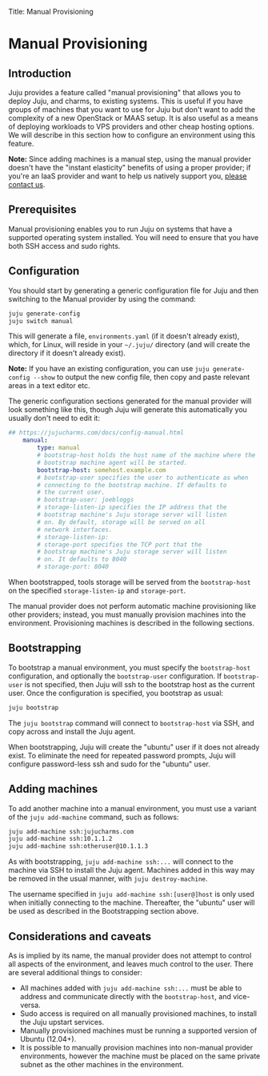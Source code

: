 Title: Manual Provisioning

# Manual Provisioning

## Introduction

Juju provides a feature called "manual provisioning" that allows you to deploy
Juju, and charms, to existing systems. This is useful if you have groups of
machines that you want to use for Juju but don't want to add the complexity of
a new OpenStack or MAAS setup. It is also useful as a means of deploying
workloads to VPS providers and other cheap hosting options. We will describe in
this section how to configure an environment using this feature.

**Note:** Since adding machines is a manual step, using the manual provider doesn't
have the "instant elasticity" benefits of using a proper provider; if you're
an IaaS provider and want to help us natively support you,
[please contact us](https://jujucharms.com/community).

## Prerequisites

Manual provisioning enables you to run Juju on systems that have a supported
operating system installed. You will need to ensure that you have both SSH
access and sudo rights.

## Configuration

You should start by generating a generic configuration file for Juju and then
switching to the Manual provider by using the command:

```bash
juju generate-config
juju switch manual
```

This will generate a file, `environments.yaml` (if it doesn't already exist),
which, for Linux, will reside in your `~/.juju/` directory (and will create the
directory if it doesn't already exist).

**Note:** If you have an existing configuration, you can use
`juju generate-config --show` to output the new config file, then copy and paste
relevant areas in a text editor etc.

The generic configuration sections generated for the manual provider will look
something like this, though Juju will generate this automatically you usually
don't need to edit it:

```yaml
## https://jujucharms.com/docs/config-manual.html
    manual:
        type: manual
        # bootstrap-host holds the host name of the machine where the
        # bootstrap machine agent will be started.
        bootstrap-host: somehost.example.com
        # bootstrap-user specifies the user to authenticate as when
        # connecting to the bootstrap machine. If defaults to
        # the current user.
        # bootstrap-user: joebloggs
        # storage-listen-ip specifies the IP address that the
        # bootstrap machine's Juju storage server will listen
        # on. By default, storage will be served on all
        # network interfaces.
        # storage-listen-ip:
        # storage-port specifies the TCP port that the
        # bootstrap machine's Juju storage server will listen
        # on. It defaults to 8040
        # storage-port: 8040
```

When bootstrapped, tools storage will be served from the `bootstrap-host` on the
specified `storage-listen-ip` and `storage-port`.

The manual provider does not perform automatic machine provisioning like other
providers; instead, you must manually provision machines into the environment.
Provisioning machines is described in the following sections.


## Bootstrapping

To bootstrap a manual environment, you must specify the `bootstrap-host`
configuration, and optionally the `bootstrap-user` configuration. If
`bootstrap-user` is not specified, then Juju will ssh to the bootstrap host as
the current user. Once the configuration is specified, you bootstrap as usual:

```bash
juju bootstrap
```

The `juju bootstrap` command will connect to `bootstrap-host` via SSH, and copy
across and install the Juju agent.

When bootstrapping, Juju will create the "ubuntu" user if it does not already
exist. To eliminate the need for repeated password prompts, Juju will configure
password-less ssh and sudo for the "ubuntu" user.


## Adding machines

To add another machine into a manual environment, you must use a variant of the
`juju add-machine` command, such as follows:

```bash
juju add-machine ssh:jujucharms.com
juju add-machine ssh:10.1.1.2
juju add-machine ssh:otheruser@10.1.1.3
```

As with bootstrapping, `juju add-machine ssh:...` will connect to the machine
via SSH to install the Juju agent. Machines added in this way may be removed in
the usual manner, with `juju destroy-machine`.

The username specified in `juju add-machine ssh:[user@]host` is only used when
initially connecting to the machine. Thereafter, the "ubuntu" user will be used
as described in the Bootstrapping section above.


## Considerations and caveats

As is implied by its name, the manual provider does not attempt to control all
aspects of the environment, and leaves much control to the user. There are several
additional things to consider:

- All machines added with `juju add-machine ssh:...` must be able to address
  and communicate directly with the `bootstrap-host`, and vice-versa.
- Sudo access is required on all manually provisioned machines, to install the
  Juju upstart services.
- Manually provisioned machines must be running a supported version of Ubuntu
  (12.04+).
- It is possible to manually provision machines into non-manual provider
  environments, however the machine must be placed on the same private subnet
  as the other machines in the environment.
